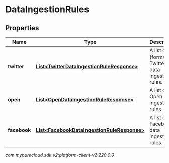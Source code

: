 # DataIngestionRules


## Properties

| Name | Type | Description | Notes |
| ------------ | ------------- | ------------- | ------------- |
| **twitter** | [**List&lt;TwitterDataIngestionRuleResponse&gt;**](TwitterDataIngestionRuleResponse) | A list of X (formally Twitter) data ingestion rules. |  [optional] |
| **open** | [**List&lt;OpenDataIngestionRuleResponse&gt;**](OpenDataIngestionRuleResponse) | A list of Open data ingestion rules. |  [optional] |
| **facebook** | [**List&lt;FacebookDataIngestionRuleResponse&gt;**](FacebookDataIngestionRuleResponse) | A list of Facebook data ingestion rules. |  [optional] |




_com.mypurecloud.sdk.v2:platform-client-v2:220.0.0_
